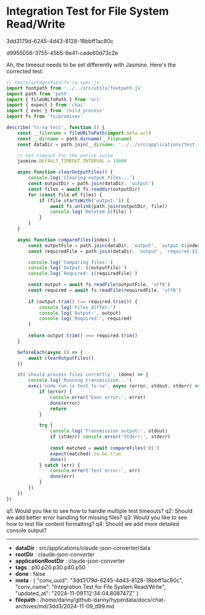 # Integration Test for File System Read/Write

3dd3179d-6245-4d43-8128-18bbff1ac80c

d9955056-3755-45b5-8e41-cade60d73c2e

 Ah, the timeout needs to be set differently with Jasmine. Here's the corrected test:

```javascript
// tests/integration/fs-rw.spec.js
import footpath from '../../src/utils/footpath.js'
import path from 'path'
import { fileURLToPath } from 'url'
import { expect } from 'chai'
import { exec } from 'child_process'
import fs from 'fs/promises'

describe('fs-rw test', function () {
    const __filename = fileURLToPath(import.meta.url)
    const __dirname = path.dirname(__filename)
    const dataDir = path.join(__dirname, '../../src/applications/test_fs-rw/data')

    // Set timeout for the entire suite
    jasmine.DEFAULT_TIMEOUT_INTERVAL = 10000

    async function clearOutputFiles() {
        console.log('Clearing output files...')
        const outputDir = path.join(dataDir, 'output')
        const files = await fs.readdir(outputDir)
        for (const file of files) {
            if (file.startsWith('output-')) {
                await fs.unlink(path.join(outputDir, file))
                console.log(`Deleted ${file}`)
            }
        }
    }

    async function compareFiles(index) {
        const outputFile = path.join(dataDir, 'output', `output-${index}.md`)
        const requiredFile = path.join(dataDir, 'output', `required-${index}.md`)

        console.log(`Comparing files:`)
        console.log(`Output: ${outputFile}`)
        console.log(`Required: ${requiredFile}`)

        const output = await fs.readFile(outputFile, 'utf8')
        const required = await fs.readFile(requiredFile, 'utf8')
        
        if (output.trim() !== required.trim()) {
            console.log('Files differ:')
            console.log('Output:', output)
            console.log('Required:', required)
        }
        
        return output.trim() === required.trim()
    }

    beforeEach(async () => {
        await clearOutputFiles()
    })

    it('should process files correctly', (done) => {
        console.log('Running transmission...')
        exec('node run.js test_fs-rw', async (error, stdout, stderr) => {
            if (error) {
                console.error('Exec error:', error)
                done(error)
                return
            }

            try {
                console.log('Transmission output:', stdout)
                if (stderr) console.error('Stderr:', stderr)
                
                const matched = await compareFiles('01')
                expect(matched).to.be.true
                done()
            } catch (err) {
                console.error('Test error:', err)
                done(err)
            }
        })
    })
})
```

q1: Would you like to see how to handle multiple test timeouts?
q2: Should we add better error handling for missing files?
q3: Would you like to see how to test file content formatting?
q4: Should we add more detailed console output?

---

* **dataDir** : src/applications/claude-json-converter/data
* **rootDir** : claude-json-converter
* **applicationRootDir** : claude-json-converter
* **tags** : p10.p20.p30.p40.p50
* **done** : false
* **meta** : {
  "conv_uuid": "3dd3179d-6245-4d43-8128-18bbff1ac80c",
  "conv_name": "Integration Test for File System Read/Write",
  "updated_at": "2024-11-09T12:34:04.808747Z"
}
* **filepath** : /home/danny/github-danny/hyperdata/docs/chat-archives/md/3dd3/2024-11-09_d99.md
